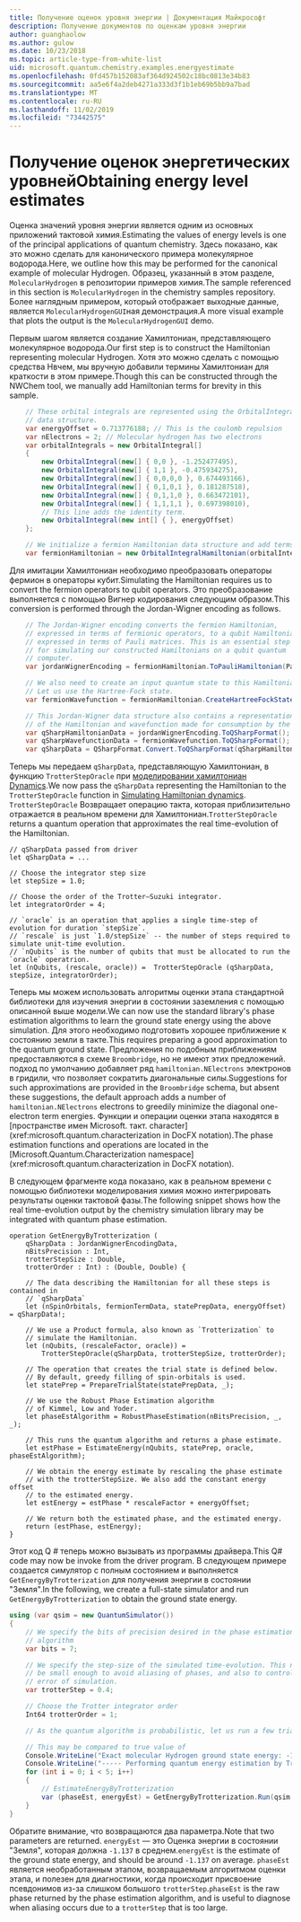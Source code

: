 ```yaml
---
title: Получение оценок уровня энергии | Документация Майкрософт
description: Получение документов по оценкам уровня энергии
author: guanghaolow
ms.author: gulow
ms.date: 10/23/2018
ms.topic: article-type-from-white-list
uid: microsoft.quantum.chemistry.examples.energyestimate
ms.openlocfilehash: 0fd457b152083af364d924502c18bc0813e34b83
ms.sourcegitcommit: aa5e6f4a2deb4271a333d3f1b1eb69b5bb9a7bad
ms.translationtype: MT
ms.contentlocale: ru-RU
ms.lasthandoff: 11/02/2019
ms.locfileid: "73442575"
---
```

# <a name="obtaining-energy-level-estimates"></a><span data-ttu-id="3b8f9-103">Получение оценок энергетических уровней</span><span class="sxs-lookup"><span data-stu-id="3b8f9-103">Obtaining energy level estimates</span></span>
<span data-ttu-id="3b8f9-104">Оценка значений уровня энергии является одним из основных приложений тактовой химия.</span><span class="sxs-lookup"><span data-stu-id="3b8f9-104">Estimating the values of energy levels is one of the principal applications of quantum chemistry.</span></span> <span data-ttu-id="3b8f9-105">Здесь показано, как это можно сделать для канонического примера молекулярное водорода.</span><span class="sxs-lookup"><span data-stu-id="3b8f9-105">Here, we outline how this may be performed for the canonical example of molecular Hydrogen.</span></span> <span data-ttu-id="3b8f9-106">Образец, указанный в этом разделе, `MolecularHydrogen` в репозитории примеров химия.</span><span class="sxs-lookup"><span data-stu-id="3b8f9-106">The sample referenced in this section is `MolecularHydrogen` in the chemistry samples repository.</span></span> <span data-ttu-id="3b8f9-107">Более наглядным примером, который отображает выходные данные, является `MolecularHydrogenGUI`ная демонстрация.</span><span class="sxs-lookup"><span data-stu-id="3b8f9-107">A more visual example that plots the output is the `MolecularHydrogenGUI` demo.</span></span>

<span data-ttu-id="3b8f9-108">Первым шагом является создание Хамилтониан, представляющего молекулярное водорода.</span><span class="sxs-lookup"><span data-stu-id="3b8f9-108">Our first step is to construct the Hamiltonian representing molecular Hydrogen.</span></span> <span data-ttu-id="3b8f9-109">Хотя это можно сделать с помощью средства Нвчем, мы вручную добавили термины Хамилтониан для краткости в этом примере.</span><span class="sxs-lookup"><span data-stu-id="3b8f9-109">Though this can be constructed through the NWChem tool, we manually add Hamiltonian terms for brevity in this sample.</span></span>

```csharp
    // These orbital integrals are represented using the OrbitalIntegral
    // data structure.
    var energyOffset = 0.713776188; // This is the coulomb repulsion
    var nElectrons = 2; // Molecular hydrogen has two electrons
    var orbitalIntegrals = new OrbitalIntegral[]
    {
        new OrbitalIntegral(new[] { 0,0 }, -1.252477495),
        new OrbitalIntegral(new[] { 1,1 }, -0.475934275),
        new OrbitalIntegral(new[] { 0,0,0,0 }, 0.674493166),
        new OrbitalIntegral(new[] { 0,1,0,1 }, 0.181287518),
        new OrbitalIntegral(new[] { 0,1,1,0 }, 0.663472101),
        new OrbitalIntegral(new[] { 1,1,1,1 }, 0.697398010),
        // This line adds the identity term.
        new OrbitalIntegral(new int[] { }, energyOffset)
    };

    // We initialize a fermion Hamiltonian data structure and add terms to it.
    var fermionHamiltonian = new OrbitalIntegralHamiltonian(orbitalIntegrals).ToFermionHamiltonian();
```

<span data-ttu-id="3b8f9-110">Для имитации Хамилтониан необходимо преобразовать операторы фермион в операторы кубит.</span><span class="sxs-lookup"><span data-stu-id="3b8f9-110">Simulating the Hamiltonian requires us to convert the fermion operators to qubit operators.</span></span> <span data-ttu-id="3b8f9-111">Это преобразование выполняется с помощью Вигнер кодирования следующим образом.</span><span class="sxs-lookup"><span data-stu-id="3b8f9-111">This conversion is performed through the Jordan-Wigner encoding as follows.</span></span>

```csharp
    // The Jordan-Wigner encoding converts the fermion Hamiltonian, 
    // expressed in terms of fermionic operators, to a qubit Hamiltonian,
    // expressed in terms of Pauli matrices. This is an essential step
    // for simulating our constructed Hamiltonians on a qubit quantum
    // computer.
    var jordanWignerEncoding = fermionHamiltonian.ToPauliHamiltonian(Pauli.QubitEncoding.JordanWigner);

    // We also need to create an input quantum state to this Hamiltonian.
    // Let us use the Hartree-Fock state.
    var fermionWavefunction = fermionHamiltonian.CreateHartreeFockState(nElectrons);

    // This Jordan-Wigner data structure also contains a representation 
    // of the Hamiltonian and wavefunction made for consumption by the Q# operations.
    var qSharpHamiltonianData = jordanWignerEncoding.ToQSharpFormat();
    var qSharpWavefunctionData = fermionWavefunction.ToQSharpFormat();
    var qSharpData = QSharpFormat.Convert.ToQSharpFormat(qSharpHamiltonianData, qSharpWavefunctionData);
```

<span data-ttu-id="3b8f9-112">Теперь мы передаем `qSharpData`, представляющую Хамилтониан, в функцию `TrotterStepOracle` при [моделировании хамилтониан Dynamics](xref:microsoft.quantum.libraries.standard.algorithms).</span><span class="sxs-lookup"><span data-stu-id="3b8f9-112">We now pass the `qSharpData` representing the Hamiltonian to the `TrotterStepOracle` function in [Simulating Hamiltonian dynamics](xref:microsoft.quantum.libraries.standard.algorithms).</span></span> <span data-ttu-id="3b8f9-113">`TrotterStepOracle` Возвращает операцию такта, которая приблизительно отражается в реальном времени для Хамилтониан.</span><span class="sxs-lookup"><span data-stu-id="3b8f9-113">`TrotterStepOracle` returns a quantum operation that approximates the real time-evolution of the Hamiltonian.</span></span>

```qsharp
// qSharpData passed from driver
let qSharpData = ... 

// Choose the integrator step size
let stepSize = 1.0;

// Choose the order of the Trotter—Suzuki integrator.
let integratorOrder = 4;

// `oracle` is an operation that applies a single time-step of evolution for duration `stepSize`.
// `rescale` is just `1.0/stepSize` -- the number of steps required to simulate unit-time evolution.
// `nQubits` is the number of qubits that must be allocated to run the `oracle` operatrion.
let (nQubits, (rescale, oracle)) =  TrotterStepOracle (qSharpData, stepSize, integratorOrder);
```

<span data-ttu-id="3b8f9-114">Теперь мы можем использовать алгоритмы оценки этапа стандартной библиотеки для изучения энергии в состоянии заземления с помощью описанной выше модели.</span><span class="sxs-lookup"><span data-stu-id="3b8f9-114">We can now use the standard library's phase estimation algorithms to learn the ground state energy using the above simulation.</span></span> <span data-ttu-id="3b8f9-115">Для этого необходимо подготовить хорошее приближение к состоянию земли в такте.</span><span class="sxs-lookup"><span data-stu-id="3b8f9-115">This requires preparing a good approximation to the quantum ground state.</span></span> <span data-ttu-id="3b8f9-116">Предложения по подобным приближениям предоставляются в схеме `Broombridge`, но не имеют этих предложений. подход по умолчанию добавляет ряд `hamiltonian.NElectrons` электронов в гридили, что позволяет сократить диагональные силы.</span><span class="sxs-lookup"><span data-stu-id="3b8f9-116">Suggestions for such approximations are provided in the `Broombridge` schema, but absent these suggestions, the default approach adds a number of `hamiltonian.NElectrons` electrons to  greedily minimize the diagonal one-electron term energies.</span></span> <span data-ttu-id="3b8f9-117">Функции и операции оценки этапа находятся в [пространстве имен Microsoft. такт. character](xref:microsoft.quantum.characterization in DocFX notation).</span><span class="sxs-lookup"><span data-stu-id="3b8f9-117">The phase estimation functions and operations are located in the [Microsoft.Quantum.Characterization namespace](xref:microsoft.quantum.characterization in DocFX notation).</span></span>

<span data-ttu-id="3b8f9-118">В следующем фрагменте кода показано, как в реальном времени с помощью библиотеки моделирования химия можно интегрировать результаты оценки тактовой фазы.</span><span class="sxs-lookup"><span data-stu-id="3b8f9-118">The following snippet shows how the real time-evolution output by the chemistry simulation library may be integrated with quantum phase estimation.</span></span>

```qsharp
operation GetEnergyByTrotterization (
    qSharpData : JordanWignerEncodingData, 
    nBitsPrecision : Int, 
    trotterStepSize : Double, 
    trotterOrder : Int) : (Double, Double) {
    
    // The data describing the Hamiltonian for all these steps is contained in
    // `qSharpData`
    let (nSpinOrbitals, fermionTermData, statePrepData, energyOffset) = qSharpData!;
    
    // We use a Product formula, also known as `Trotterization` to
    // simulate the Hamiltonian.
    let (nQubits, (rescaleFactor, oracle)) = 
        TrotterStepOracle(qSharpData, trotterStepSize, trotterOrder);
    
    // The operation that creates the trial state is defined below.
    // By default, greedy filling of spin-orbitals is used.
    let statePrep = PrepareTrialState(statePrepData, _);
    
    // We use the Robust Phase Estimation algorithm
    // of Kimmel, Low and Yoder.
    let phaseEstAlgorithm = RobustPhaseEstimation(nBitsPrecision, _, _);
    
    // This runs the quantum algorithm and returns a phase estimate.
    let estPhase = EstimateEnergy(nQubits, statePrep, oracle, phaseEstAlgorithm);
    
    // We obtain the energy estimate by rescaling the phase estimate
    // with the trotterStepSize. We also add the constant energy offset
    // to the estimated energy.
    let estEnergy = estPhase * rescaleFactor + energyOffset;
    
    // We return both the estimated phase, and the estimated energy.
    return (estPhase, estEnergy);
}
```

<span data-ttu-id="3b8f9-119">Этот код Q # теперь можно вызывать из программы драйвера.</span><span class="sxs-lookup"><span data-stu-id="3b8f9-119">This Q# code may now be invoke from the driver program.</span></span> <span data-ttu-id="3b8f9-120">В следующем примере создается симулятор с полным состоянием и выполняется `GetEnergyByTrotterization` для получения энергии в состоянии "Земля".</span><span class="sxs-lookup"><span data-stu-id="3b8f9-120">In the following, we create a full-state simulator and run `GetEnergyByTrotterization` to obtain the ground state energy.</span></span>

```csharp
using (var qsim = new QuantumSimulator())
{
    // We specify the bits of precision desired in the phase estimation 
    // algorithm
    var bits = 7;

    // We specify the step-size of the simulated time-evolution. This needs to
    // be small enough to avoid aliasing of phases, and also to control the
    // error of simulation.
    var trotterStep = 0.4;

    // Choose the Trotter integrator order
    Int64 trotterOrder = 1;

    // As the quantum algorithm is probabilistic, let us run a few trials.

    // This may be compared to true value of
    Console.WriteLine("Exact molecular Hydrogen ground state energy: -1.137260278.\n");
    Console.WriteLine("----- Performing quantum energy estimation by Trotter simulation algorithm");
    for (int i = 0; i < 5; i++)
    {
        // EstimateEnergyByTrotterization
        var (phaseEst, energyEst) = GetEnergyByTrotterization.Run(qsim, qSharpData, bits, trotterStep, trotterOrder).Result;
    }
}
```

<span data-ttu-id="3b8f9-121">Обратите внимание, что возвращаются два параметра.</span><span class="sxs-lookup"><span data-stu-id="3b8f9-121">Note that two parameters are returned.</span></span> <span data-ttu-id="3b8f9-122">`energyEst` — это Оценка энергии в состоянии "Земля", которая должна `-1.137` в среднем.</span><span class="sxs-lookup"><span data-stu-id="3b8f9-122">`energyEst` is the estimate of the ground state energy, and should be around `-1.137` on average.</span></span> <span data-ttu-id="3b8f9-123">`phaseEst` является необработанным этапом, возвращаемым алгоритмом оценки этапа, и полезен для диагностики, когда происходит присвоение псевдонимов из-за слишком большого `trotterStep`.</span><span class="sxs-lookup"><span data-stu-id="3b8f9-123">`phaseEst` is the raw phase returned by the phase estimation algorithm, and is useful to diagnose when aliasing occurs due to a `trotterStep` that is too large.</span></span>

